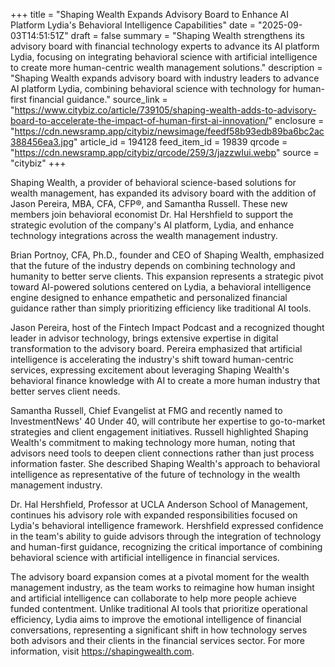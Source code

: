 +++
title = "Shaping Wealth Expands Advisory Board to Enhance AI Platform Lydia's Behavioral Intelligence Capabilities"
date = "2025-09-03T14:51:51Z"
draft = false
summary = "Shaping Wealth strengthens its advisory board with financial technology experts to advance its AI platform Lydia, focusing on integrating behavioral science with artificial intelligence to create more human-centric wealth management solutions."
description = "Shaping Wealth expands advisory board with industry leaders to advance AI platform Lydia, combining behavioral science with technology for human-first financial guidance."
source_link = "https://www.citybiz.co/article/739105/shaping-wealth-adds-to-advisory-board-to-accelerate-the-impact-of-human-first-ai-innovation/"
enclosure = "https://cdn.newsramp.app/citybiz/newsimage/feedf58b93edb89ba6bc2ac388456ea3.jpg"
article_id = 194128
feed_item_id = 19839
qrcode = "https://cdn.newsramp.app/citybiz/qrcode/259/3/jazzwIui.webp"
source = "citybiz"
+++

<p>Shaping Wealth, a provider of behavioral science-based solutions for wealth management, has expanded its advisory board with the addition of Jason Pereira, MBA, CFA, CFP®, and Samantha Russell. These new members join behavioral economist Dr. Hal Hershfield to support the strategic evolution of the company's AI platform, Lydia, and enhance technology integrations across the wealth management industry.</p><p>Brian Portnoy, CFA, Ph.D., founder and CEO of Shaping Wealth, emphasized that the future of the industry depends on combining technology and humanity to better serve clients. This expansion represents a strategic pivot toward AI-powered solutions centered on Lydia, a behavioral intelligence engine designed to enhance empathetic and personalized financial guidance rather than simply prioritizing efficiency like traditional AI tools.</p><p>Jason Pereira, host of the Fintech Impact Podcast and a recognized thought leader in advisor technology, brings extensive expertise in digital transformation to the advisory board. Pereira emphasized that artificial intelligence is accelerating the industry's shift toward human-centric services, expressing excitement about leveraging Shaping Wealth's behavioral finance knowledge with AI to create a more human industry that better serves client needs.</p><p>Samantha Russell, Chief Evangelist at FMG and recently named to InvestmentNews' 40 Under 40, will contribute her expertise to go-to-market strategies and client engagement initiatives. Russell highlighted Shaping Wealth's commitment to making technology more human, noting that advisors need tools to deepen client connections rather than just process information faster. She described Shaping Wealth's approach to behavioral intelligence as representative of the future of technology in the wealth management industry.</p><p>Dr. Hal Hershfield, Professor at UCLA Anderson School of Management, continues his advisory role with expanded responsibilities focused on Lydia's behavioral intelligence framework. Hershfield expressed confidence in the team's ability to guide advisors through the integration of technology and human-first guidance, recognizing the critical importance of combining behavioral science with artificial intelligence in financial services.</p><p>The advisory board expansion comes at a pivotal moment for the wealth management industry, as the team works to reimagine how human insight and artificial intelligence can collaborate to help more people achieve funded contentment. Unlike traditional AI tools that prioritize operational efficiency, Lydia aims to improve the emotional intelligence of financial conversations, representing a significant shift in how technology serves both advisors and their clients in the financial services sector. For more information, visit <a href="https://shapingwealth.com" rel="nofollow" target="_blank">https://shapingwealth.com</a>.</p>